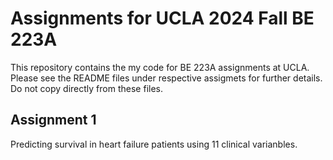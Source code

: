# Assignments for UCLA 2024 Fall BE 223A 

This repository contains the my code for BE 223A assignments at UCLA. Please see the README files under respective assigmets for further details. Do not copy directly from these files.

## Assignment 1 
Predicting survival in heart failure patients using 11 clinical varianbles. 
